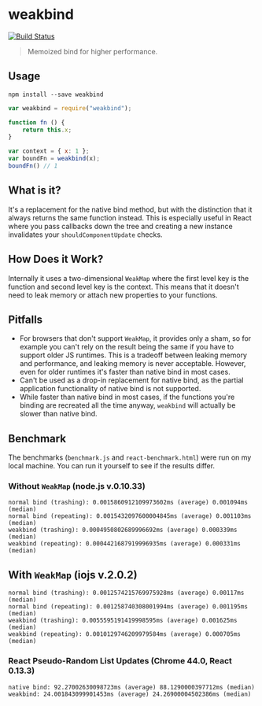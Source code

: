 # weakbind

[![Build Status](https://travis-ci.org/jussi-kalliokoski/weakbind.svg?branch=master)](https://travis-ci.org/jussi-kalliokoski/weakbind)

> Memoized bind for higher performance.

## Usage

```
npm install --save weakbind
```

```javascript
var weakbind = require("weakbind");

function fn () {
    return this.x;
}

var context = { x: 1 };
var boundFn = weakbind(x);
boundFn() // 1
```

## What is it?

It's a replacement for the native bind method, but with the distinction that it always returns the same function instead. This is especially useful in React where you pass callbacks down the tree and creating a new instance invalidates your `shouldComponentUpdate` checks.

## How Does it Work?

Internally it uses a two-dimensional `WeakMap` where the first level key is the function and second level key is the context. This means that it doesn't need to leak memory or attach new properties to your functions.

## Pitfalls

* For browsers that don't support `WeakMap`, it provides only a sham, so for example you can't rely on the result being the same if you have to support older JS runtimes. This is a tradeoff between leaking memory and performance, and leaking memory is never acceptable. However, even for older runtimes it's faster than native bind in most cases.
* Can't be used as a drop-in replacement for native bind, as the partial application functionality of native bind is not supported.
* While faster than native bind in most cases, if the functions you're binding are recreated all the time anyway, `weakbind` will actually be slower than native bind.

## Benchmark

The benchmarks (`benchmark.js` and `react-benchmark.html`) were run on my local machine. You can run it yourself to see if the results differ.

### Without `WeakMap` (node.js v.0.10.33)

```
normal bind (trashing): 0.0015860912109973602ms (average) 0.001094ms (median)
normal bind (repeating): 0.0015432097600004845ms (average) 0.001103ms (median)
weakbind (trashing): 0.0004950802689996692ms (average) 0.000339ms (median)
weakbind (repeating): 0.0004421687919996935ms (average) 0.000331ms (median)
```

## With `WeakMap` (iojs v.2.0.2)

```
normal bind (trashing): 0.0012574215769975928ms (average) 0.00117ms (median)
normal bind (repeating): 0.001258740308001994ms (average) 0.001195ms (median)
weakbind (trashing): 0.0055595191419998595ms (average) 0.001625ms (median)
weakbind (repeating): 0.0010129746209979584ms (average) 0.000705ms (median)
```

### React Pseudo-Random List Updates (Chrome 44.0, React 0.13.3)

```
native bind: 92.27002630098723ms (average) 88.1290000397712ms (median)
weakbind: 24.001843099901453ms (average) 24.26900004502386ms (median)
```
